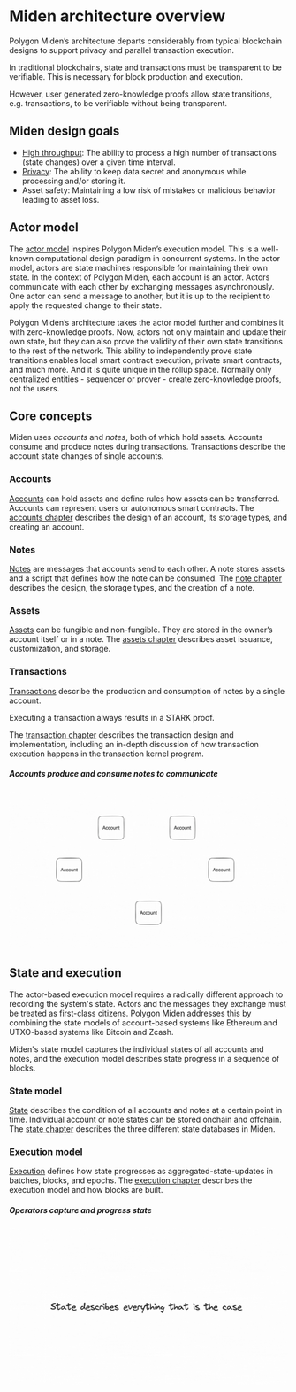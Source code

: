 # Miden architecture overview

Polygon Miden’s architecture departs considerably from typical blockchain designs to support privacy and parallel transaction execution. 

In traditional blockchains, state and transactions must be transparent to be verifiable. This is necessary for block production and execution. 

However, user generated zero-knowledge proofs allow state transitions, e.g. transactions, to be verifiable without being transparent.

## Miden design goals

* [High throughput](https://en.wikipedia.org/wiki/High-throughput_computing): The ability to process a high number of transactions (state changes) over a given time interval.
* [Privacy](https://en.wikipedia.org/wiki/Privacy_and_blockchain): The ability to keep data secret and anonymous while processing and/or storing it.
* Asset safety: Maintaining a low risk of mistakes or malicious behavior leading to asset loss.

## Actor model

The [actor model](https://en.wikipedia.org/wiki/Actor_model) inspires Polygon Miden’s execution model. This is a well-known computational design paradigm in concurrent systems. In the actor model, actors are state machines responsible for maintaining their own state. In the context of Polygon Miden, each account is an actor. Actors communicate with each other by exchanging messages asynchronously. One actor can send a message to another, but it is up to the recipient to apply the requested change to their state.

Polygon Miden’s architecture takes the actor model further and combines it with zero-knowledge proofs. Now, actors not only maintain and update their own state, but they can also prove the validity of their own state transitions to the rest of the network. This ability to independently prove state transitions enables local smart contract execution, private smart contracts, and much more. And it is quite unique in the rollup space. Normally only centralized entities - sequencer or prover - create zero-knowledge proofs, not the users.

## Core concepts

Miden uses _accounts_ and _notes_, both of which hold assets. Accounts consume and produce notes during transactions. Transactions describe the account state changes of single accounts.

### Accounts

[Accounts](accounts.md) can hold assets and define rules how assets can be transferred. Accounts can represent users or autonomous smart contracts. The [accounts chapter](accounts.md) describes the design of an account, its storage types, and creating an account.

### Notes

[Notes](notes.md) are messages that accounts send to each other. A note stores assets and a script that defines how the note can be consumed. The [note chapter](notes.md) describes the design, the storage types, and the creation of a note.

### Assets

[Assets](assets.md) can be fungible and non-fungible. They are stored in the owner’s account itself or in a note. The [assets chapter](assets.md) describes asset issuance, customization, and storage.

### Transactions

[Transactions](transactions/overview.md) describe the production and consumption of notes by a single account. 

Executing a transaction always results in a STARK proof. 

The [transaction chapter](transactions/overview.md) describes the transaction design and implementation, including an in-depth discussion of how transaction execution happens in the transaction kernel program.

##### Accounts produce and consume notes to communicate

![Architecture core concepts](../img/architecture/miden-architecture-core-concepts.gif)

## State and execution

The actor-based execution model requires a radically different approach to recording the system's state. Actors and the messages they exchange must be treated as first-class citizens. Polygon Miden addresses this by combining the state models of account-based systems like Ethereum and UTXO-based systems like Bitcoin and Zcash.

Miden's state model captures the individual states of all accounts and notes, and the execution model describes state progress in a sequence of blocks.

### State model

[State](state.md) describes the condition of all accounts and notes at a certain point in time. Individual account or note states can be stored onchain and offchain. The [state chapter](state.md) describes the three different state databases in Miden.

### Execution model

[Execution](execution.md) defines how state progresses as aggregated-state-updates in batches, blocks, and epochs. The [execution chapter](execution.md) describes the execution model and how blocks are built.

##### Operators capture and progress state

![Architecture state process](../img/architecture/miden-architecture-state-progress.gif)